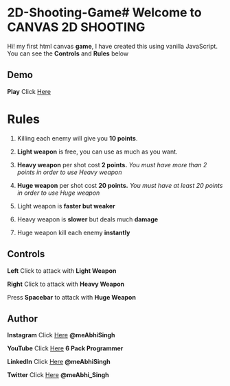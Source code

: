 # 2D-Shooting-Game# Welcome to CANVAS 2D SHOOTING

Hi!  my first html canvas **game**, I have created this using vanilla JavaScript. 
You can see the **Controls** and **Rules** below


## Demo 


**Play** Click [Here](https://meabhisingh.github.io/canvasGame/)



# Rules

 1. Killing each enemy will give you **10 points**.
 2. **Light weapon** is free, you can use as much as you want.
 3. **Heavy weapon** per shot cost **2 points.** *You must have more than 2 points in order to use Heavy weapon*
 4. **Huge weapon** per shot cost **20 points.** *You must have at least 20 points in order to use Huge weapon*

 5. Light weapon is **faster but weaker** 
 6. Heavy weapon is **slower** but deals much **damage**
 7. Huge weapon kill each enemy **instantly**
 

## Controls

**Left** Click to attack with **Light Weapon** 

**Right** Click to attack with **Heavy Weapon**


Press **Spacebar** to attack with **Huge Weapon**


## Author

**Instagram** Click [Here](https://www.instagram.com/meabhisingh) **@meAbhiSingh**


**YouTube** Click [Here](https://www.youtube.com/channel/UCO7afj9AUo0zV69pqEYhcjw/) **6 Pack Programmer**


**LinkedIn** Click [Here](https://in.linkedin.com/in/meabhisingh) **@meAbhiSingh**


**Twitter** Click [Here](https://twitter.com/meAbhi_Singh) **@meAbhi_Singh**
